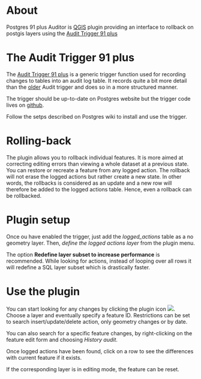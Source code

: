 # About

Postgres 91 plus Auditor is [QGIS](http://www.qgis.org) plugin providing an interface to rollback on postgis layers using the [Audit Trigger 91 plus](http://wiki.postgresql.org/wiki/Audit_trigger_91plus)


# The Audit Trigger 91 plus

The [Audit Trigger 91 plus](http://wiki.postgresql.org/wiki/Audit_trigger_91plus) is a generic trigger function used for recording changes to tables into an audit log table. It records quite a bit more detail than the [older](http://wiki.postgresql.org/wiki/Audit_trigger) Audit trigger and does so in a more structured manner.

The trigger should be up-to-date on Postgres website but the trigger code lives on [github](https://github.com/2ndQuadrant/audit-trigger).

Follow the setps described on Postgres wiki to install and use the trigger.

# Rolling-back

The plugin allows you to rollback individual features. It is more aimed at correcting editing errors than viewing a whole dataset at a previous state.
You can restore or recreate a feature from any logged action. The rollback will not erase the logged actions but rather create a new state. In other words, the rollbacks is considered as an update and a new row will therefore be added to the logged actions table.
Hence, even a rollback can be rollbacked.

# Plugin setup

Once ou have enabled the trigger, just add the *logged_actions* table as a no geometry layer. Then, _define the logged actions layer_ from the plugin menu.

The option **Redefine layer subset to increase performance** is recommended. While looking for actions, instead of looping over all rows it will redefine a SQL layer subset which is drastically faster.

# Use the plugin

You can start looking for any changes by clicking the plugin icon ![](https://raw.github.com/3nids/postgres91plusauditor/master/icons/qaudit-64.png). Choose a layer and eventually specify a feature ID.
Restrictions can be set to search insert/update/delete action, only geometry changes or by date.

You can also search for a specific feature changes, by right-clicking on the feature edit form and choosing _History audit_.

Once logged actions have been found, click on a row to see the differences with current feature if it exists.

If the corresponding layer is in editing mode, the feature can be reset.





